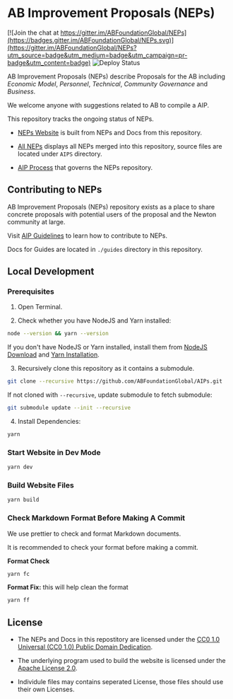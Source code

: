 # AB Improvement Proposals (NEPs)

[![Join the chat at https://gitter.im/ABFoundationGlobal/NEPs](https://badges.gitter.im/ABFoundationGlobal/NEPs.svg)](https://gitter.im/ABFoundationGlobal/NEPs?utm_source=badge&utm_medium=badge&utm_campaign=pr-badge&utm_content=badge) ![Deploy Status](https://img.shields.io/github/workflow/status/ABFoundationGlobal/NEPs/Deploy%20Github%20Pages/main)

AB Improvement Proposals (NEPs) describe Proposals for the AB including _Economic Model_, _Personnel_, _Technical_, _Community Governance_ and _Business_.

We welcome anyone with suggestions related to AB to compile a AIP.

This repository tracks the ongoing status of NEPs.

- [NEPs Website](https://aips.ab.org/) is built from NEPs and Docs from this repository.

- [All NEPs](https://aips.ab.org/aips/) displays all NEPs merged into this repository, source files are located under `AIPS` directory.

- [AIP Process](https://aips.ab.org/guides/aip-process/) that governs the NEPs repository.

## Contributing to NEPs

AB Improvement Proposals (NEPs) repository exists as a place to share concrete proposals with potential users of the proposal and the Newton community at large.

Visit [AIP Guidelines](https://aips.ab.org/guides/) to learn how to contribute to NEPs.

Docs for Guides are located in `./guides` directory in this repository.

## Local Development

### Prerequisites

1. Open Terminal.

2. Check whether you have NodeJS and Yarn installed:

```bash
node --version && yarn --version
```

If you don't have NodeJS or Yarn installed, install them from [NodeJS Download](https://nodejs.org/en/download/) and [Yarn Installation](https://yarnpkg.com/getting-started/install).

3. Recursively clone this repository as it contains a submodule.

```bash
git clone --recursive https://github.com/ABFoundationGlobal/AIPs.git
```

If not cloned with `--recursive`, update submodule to fetch submodule:

```bash
git submodule update --init --recursive
```

4. Install Dependencies:

```bash
yarn
```

### Start Website in Dev Mode

```bash
yarn dev
```

### Build Website Files

```bash
yarn build
```

### Check Markdown Format Before Making A Commit

We use prettier to check and format Markdown documents.

It is recommended to check your format before making a commit.

**Format Check**

```bash
yarn fc
```

**Format Fix:** this will help clean the format

```bash
yarn ff
```

## License

- The NEPs and Docs  in this repostitory are licensed under the [CC0 1.0 Universal (CC0 1.0)
Public Domain Dedication](https://creativecommons.org/publicdomain/zero/1.0/).

- The underlying program used to build the website is licensed under the [Apache License 2.0](http://www.apache.org/licenses/LICENSE-2.0).

- Individule files may contains seperated License, those files should use their own Licenses.
